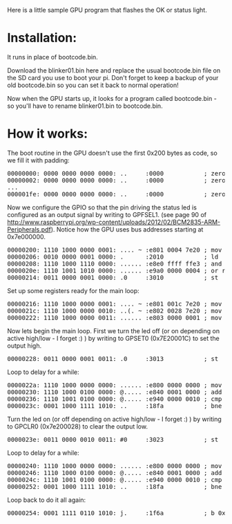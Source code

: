 Here is a little sample GPU program that flashes the OK or status light.

# Installation:

It runs in place of bootcode.bin.  

Download the blinker01.bin here and replace the usual bootcode.bin file on
the SD card you use to boot your pi.  Don't forget to keep a backup of your old bootcode.bin so you can set it back to
normal operation!

Now when the GPU starts up, it looks for a program called bootcode.bin - so you'll have to rename blinker01.bin to bootcode.bin.

# How it works:

The boot routine in the GPU doesn't use the first 0x200 bytes as code, so we fill it with padding:

<pre>
00000000: 0000 0000 0000 0000: ..     :0000           ; zero bit instruction
00000002: 0000 0000 0000 0000: ..     :0000           ; zero bit instruction
...
000001fe: 0000 0000 0000 0000: ..     :0000           ; zero bit instruction
</pre>

Now we configure the GPIO so that the pin driving the status led is configured as an output signal by writing to GPFSEL1.
(see page 90 of http://www.raspberrypi.org/wp-content/uploads/2012/02/BCM2835-ARM-Peripherals.pdf).  Notice how the GPU
uses bus addresses starting at 0x7e000000.

<pre>
00000200: 1110 1000 0000 0001: .... ~ :e801 0004 7e20 ; mov r1, #0x7e200004
00000206: 0010 0000 0001 0000: .      :2010           ; ld  r0, 0x00(r1)
00000208: 1110 1000 1110 0000: ...... :e8e0 ffff ffe3 ; and r0, #0xffe3ffff
0000020e: 1110 1001 1010 0000: ...... :e9a0 0000 0004 ; or r0, r0, #0x00040000
00000214: 0011 0000 0001 0000: .0     :3010           ; st  r0, 0x00(r1)
</pre>

Set up some registers ready for the main loop:
<pre>
00000216: 1110 1000 0000 0001: .... ~ :e801 001c 7e20 ; mov r1, #0x7e20001c
0000021c: 1110 1000 0000 0010: ..(. ~ :e802 0028 7e20 ; mov r2, r0, #0x7e200028
00000222: 1110 1000 0000 0011: ...... :e803 0000 0001 ; mov r3, r0, #0x00010000
</pre>

Now lets begin the main loop.  First we turn the led off (or on depending on active high/low - I forget :) ) by writing to GPSET0 (0x7E20001C) to set the output high.

<pre>
00000228: 0011 0000 0001 0011: .0     :3013           ; st  r3, 0x00(r1)
</pre>

Loop to delay for a while:
<pre>
0000022a: 1110 1000 0000 0000: ...... :e800 0000 0000 ; mov r0, #0x00000000
00000230: 1110 1000 0100 0000: @..... :e840 0001 0000 ; add r0, r0, #0x00000001
00000236: 1110 1001 0100 0000: @..... :e940 0000 0010 ; cmp r0, r0, #0x00100000
0000023c: 0001 1000 1111 1010: ..     :18fa           ; bne 0x00000230
</pre>

Turn the led on (or off depending on active high/low - I forget :) ) by writing to GPCLR0 (0x7e200028) to clear the output low.
<pre>
0000023e: 0011 0000 0010 0011: #0     :3023           ; st  r3, 0x00(r2)
</pre>

Loop to delay for a while:
<pre>
00000240: 1110 1000 0000 0000: ...... :e800 0000 0000 ; mov r0, #0x00000000
00000246: 1110 1000 0100 0000: @..... :e840 0001 0000 ; add r0, r0, #0x00000001
0000024c: 1110 1001 0100 0000: @..... :e940 0000 0010 ; cmp r0, r0, #0x00100000
00000252: 0001 1000 1111 1010: ..     :18fa           ; bne 0x00000246
</pre>

Loop back to do it all again:
<pre>
00000254: 0001 1111 0110 1010: j.     :1f6a           ; b 0x00000228
</pre>
